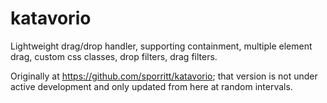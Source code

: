 katavorio
=========

Lightweight drag/drop handler, supporting containment, multiple element drag, custom css classes, drop filters, drag filters.

Originally at https://github.com/sporritt/katavorio; that version is not under active development and only updated from here at random intervals.

